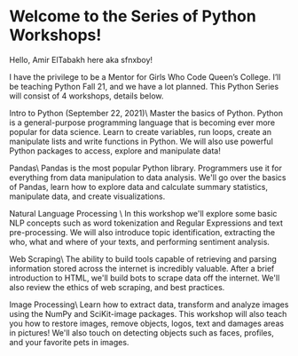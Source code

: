 # Welcome to the Series of Python Workshops!

Hello, Amir ElTabakh here aka sfnxboy!

I have the privilege to be a Mentor for Girls Who Code Queen’s College. I’ll be teaching Python Fall 21, and we have a lot planned. This Python Series will consist of 4 workshops, details below. 

Intro to Python (September 22, 2021)\\
Master the basics of Python. Python is a general-purpose programming language that is becoming ever more popular for data science. Learn to create variables, run loops, create an manipulate lists and write functions in Python. We will also use powerful Python packages to access, explore and manipulate data!

Pandas\\
Pandas is the most popular Python library. Programmers use it for everything from data manipulation to data analysis. We'll go over the basics of Pandas, learn how to explore data and calculate summary statistics, manipulate data, and create visualizations.  

Natural Language Processing \\
In this workshop we'll explore some basic NLP concepts such as word tokenization and Regular Expressions and text pre-processing. We will also introduce topic identification, extracting the who, what and where of your texts, and performing sentiment analysis.  

Web Scraping\\
The ability to build tools capable of retrieving and parsing information stored across the internet is incredibly valuable. After a brief introduction to HTML, we'll build bots to scrape data off the internet. We'll also review the ethics of web scraping, and best practices.  

Image Processing\\
Learn how to extract data, transform and analyze images using the NumPy and SciKit-image packages. This workshop will also teach you how to restore images, remove objects, logos, text and damages areas in pictures! We'll also touch on detecting objects such as faces, profiles, and your favorite pets in images.

